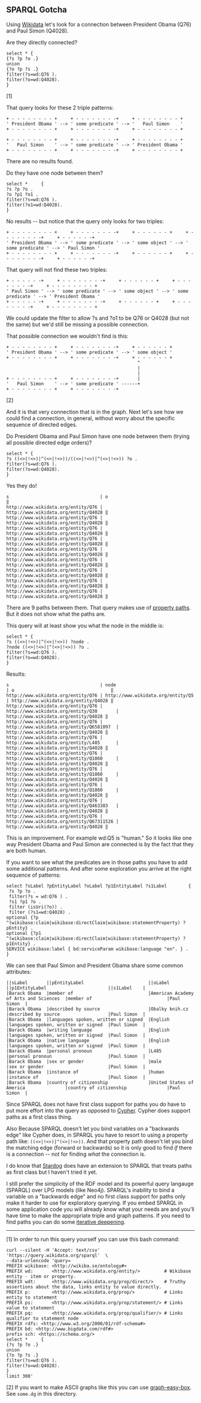 ## SPARQL Gotcha


Using [Wikidata](https://www.wikidata.org) let's look for a connection between President Obama (Q76) and Paul Simon (Q4028).


Are they directly connected?

```
select * {
{?s ?p ?o .}
union
{?o ?p ?s .}
filter(?s=wd:Q76 ).
filter(?o=wd:Q4028).
} 
```
[1]


That query looks for these 2 triple patterns:
```
+ - - - - - - - - +     + - - - - - - - -+     + - - - - - - - - +
' President Obama ' --> ' some predicate ' --> '   Paul Simon    '
+ - - - - - - - - +     + - - - - - - - -+     + - - - - - - - - +

+ - - - - - - - - +     + - - - - - - - -+     + - - - - - - - - +
'   Paul Simon    ' --> ' some predicate ' --> ' President Obama '
+ - - - - - - - - +     + - - - - - - - -+     + - - - - - - - - +
```


There are no results found.



Do they have one node between them?

```
select *     {
?s ?p ?o .
?o ?p1 ?o1 .
filter(?s=wd:Q76 ).
filter(?o1=wd:Q4028).
} 
```

No results -- but notice that the query only looks for two triples:
```
+ - - - - - - - - +     + - - - - - - - -+     + - - - - - - +     + - - - - - - - -+     + - - - - - -+
' President Obama ' --> ' some predicate ' --> ' some object ' --> ' some predicate ' --> ' Paul Simon '
+ - - - - - - - - +     + - - - - - - - -+     + - - - - - - +     + - - - - - - - -+     + - - - - - -+
```


That query will not find these two triples:
```
+ - - - - - -+     + - - - - - - - -+     + - - - - - - +     + - - - - - - - -+     + - - - - - - - - +
' Paul Simon ' --> ' some predicate ' --> ' some object ' --> ' some predicate ' --> ' President Obama '
+ - - - - - -+     + - - - - - - - -+     + - - - - - - +     + - - - - - - - -+     + - - - - - - - - +
```

We could update the filter to allow ?s and ?o1 to be Q76 or Q4028 (but not the same) but we'd still be missing a possible connection.

That possible connection we wouldn't find is this:
```
+ - - - - - - - - +     + - - - - - - - -+     + - - - - - - +
' President Obama ' --> ' some predicate ' --> ' some object '
+ - - - - - - - - +     + - - - - - - - -+     + - - - - - - +
                                                 ^
                                                 |
                                                 |
+ - - - - - - - - +     + - - - - - - - -+       |
'   Paul Simon    ' --> ' some predicate ' ------+
+ - - - - - - - - +     + - - - - - - - -+
```
[2]


And it is that very connection that is in the graph.
Next let's see how we could find a connection, in general, without worry about the specific sequence of directed edges.




Do President Obama and Paul Simon have one node between them (trying all possible directed edge orders)?
```
select * {
?s ((<>|!<>)|^(<>|!<>))/((<>|!<>)|^(<>|!<>)) ?o .
filter(?s=wd:Q76 ).
filter(?o=wd:Q4028).
} 
```

Yes they do!
```
s                                  | o                                    ‖
http://www.wikidata.org/entity/Q76 | http://www.wikidata.org/entity/Q4028 ‖
http://www.wikidata.org/entity/Q76 | http://www.wikidata.org/entity/Q4028 ‖
http://www.wikidata.org/entity/Q76 | http://www.wikidata.org/entity/Q4028 ‖
http://www.wikidata.org/entity/Q76 | http://www.wikidata.org/entity/Q4028 ‖
http://www.wikidata.org/entity/Q76 | http://www.wikidata.org/entity/Q4028 ‖
http://www.wikidata.org/entity/Q76 | http://www.wikidata.org/entity/Q4028 ‖
http://www.wikidata.org/entity/Q76 | http://www.wikidata.org/entity/Q4028 ‖
http://www.wikidata.org/entity/Q76 | http://www.wikidata.org/entity/Q4028 ‖
http://www.wikidata.org/entity/Q76 | http://www.wikidata.org/entity/Q4028 ‖
```
There are 9 paths between them.
That query makes use of [property paths](https://www.w3.org/TR/sparql11-property-paths/#path-language).
But it does not show what the paths are.


This query will at least show you what the node in the middle is:
```
select * {
?s ((<>|!<>)|^(<>|!<>)) ?node .
?node ((<>|!<>)|^(<>|!<>)) ?o .
filter(?s=wd:Q76 ).
filter(?o=wd:Q4028).
} 
```

Results:
```
s                                  | node                                     | o                                    ‖
http://www.wikidata.org/entity/Q76 | http://www.wikidata.org/entity/Q5        | http://www.wikidata.org/entity/Q4028 ‖
http://www.wikidata.org/entity/Q76 | http://www.wikidata.org/entity/Q30       | http://www.wikidata.org/entity/Q4028 ‖
http://www.wikidata.org/entity/Q76 | http://www.wikidata.org/entity/Q6581097  | http://www.wikidata.org/entity/Q4028 ‖
http://www.wikidata.org/entity/Q76 | http://www.wikidata.org/entity/L485      | http://www.wikidata.org/entity/Q4028 ‖
http://www.wikidata.org/entity/Q76 | http://www.wikidata.org/entity/Q1860     | http://www.wikidata.org/entity/Q4028 ‖
http://www.wikidata.org/entity/Q76 | http://www.wikidata.org/entity/Q1860     | http://www.wikidata.org/entity/Q4028 ‖
http://www.wikidata.org/entity/Q76 | http://www.wikidata.org/entity/Q1860     | http://www.wikidata.org/entity/Q4028 ‖
http://www.wikidata.org/entity/Q76 | http://www.wikidata.org/entity/Q463303   | http://www.wikidata.org/entity/Q4028 ‖
http://www.wikidata.org/entity/Q76 | http://www.wikidata.org/entity/Q67311526 | http://www.wikidata.org/entity/Q4028 ‖
```

This is an improvement. For example wd:Q5 is "human." So it looks like one way President Obama and Paul Simon are connected is by the fact that they are both human.



If you want to see what the predicates are in those paths you have to add some additional patterns.
And after some exploration you arrive at the right sequence of patterns:

```
select ?sLabel ?pEntityLabel ?oLabel ?p1EntityLabel ?s1Label        {
 ?s ?p ?o .
 filter(?s = wd:Q76 ) .
 ?s1 ?p1 ?o .
 filter (isUri(?o)) .
 filter (?s1=wd:Q4028) .
optional {?p ^(wikibase:claim|wikibase:directClaim|wikibase:statementProperty) ?pEntity} .
optional {?p1 ^(wikibase:claim|wikibase:directClaim|wikibase:statementProperty) ?p1Entity} .
SERVICE wikibase:label { bd:serviceParam wikibase:language "en". } .
} 
```

We can see that Paul Simon and President Obama share some common attributes:
```
||sLabel       ||pEntityLabel                        ||oLabel                                ||p1EntityLabel                       ||s1Label    |
|Barack Obama  |member of                            |American Academy of Arts and Sciences  |member of                            |Paul Simon  |
|Barack Obama  |described by source                  |Obalky knih.cz                         |described by source                  |Paul Simon  |
|Barack Obama  |languages spoken, written or signed  |English                                |languages spoken, written or signed  |Paul Simon  |
|Barack Obama  |writing language                     |English                                |languages spoken, written or signed  |Paul Simon  |
|Barack Obama  |native language                      |English                                |languages spoken, written or signed  |Paul Simon  |
|Barack Obama  |personal pronoun                     |L485                                   |personal pronoun                     |Paul Simon  |
|Barack Obama  |sex or gender                        |male                                   |sex or gender                        |Paul Simon  |
|Barack Obama  |instance of                          |human                                  |instance of                          |Paul Simon  |
|Barack Obama  |country of citizenship               |United States of America               |country of citizenship               |Paul Simon  |
```



Since SPARQL does not have first class support for paths you do have to put more effort into the query as opposed to [Cypher](https://neo4j.com/developer/cypher/). Cypher does support paths as a first class thing.

Also Because SPARQL doesn't let you bind variables on a "backwards edge" like Cypher does, in SPARQL you have to resort to using a property path like: `((<>|!<>)|^(<>|!<>))`. And that property path doesn't let you bind the matching edge (forward or backwards) so it is only good to find *if* there is a connection -- not for finding *what* the connection is.

I do know that [Stardog](https://www.stardog.com/blog/a-path-of-our-own/) does have an extension to SPARQL that treats paths as first class but I haven't tried it yet.


I still prefer the simplicity of the RDF model and its powerful query langauge (SPARQL) over LPG models (like Neo4j). SPARQL's inability to bind a variable on a "backwards edge" and no first class support for paths only make it harder to use for exploratory querying. If you embed SPARQL in some application code you will already know what your needs are and you'll have time to make the appropriate triple and graph patterns. If you need to find paths you can do some [iterative deepening](https://en.wikipedia.org/wiki/Iterative_deepening_depth-first_search).





---
[1]    In order to run this query yourself you can use this bash command:

```
curl --silent -H 'Accept: text/csv' 'https://query.wikidata.org/sparql'  \
--data-urlencode 'query=
PREFIX wikibase: <http://wikiba.se/ontology#>
PREFIX wd:       <http://www.wikidata.org/entity/>         # Wikibase entity - item or property. 
PREFIX wdt:      <http://www.wikidata.org/prop/direct/>    # Truthy assertions about the data, links entity to value directly. 
PREFIX p:        <http://www.wikidata.org/prop/>           # Links entity to statement 
PREFIX ps:       <http://www.wikidata.org/prop/statement/> # Links value to statement 
PREFIX pq:       <http://www.wikidata.org/prop/qualifier/> # Links qualifier to statement node 
PREFIX rdfs: <http://www.w3.org/2000/01/rdf-schema#>
PREFIX bd: <http://www.bigdata.com/rdf#>
prefix sch: <https://schema.org/>
select *     {
{?s ?p ?o .}
union
{?o ?p ?s .}
filter(?s=wd:Q76 ).
filter(?o=wd:Q4028).
} 
limit 300'
```


[2]   If you want to make ASCII graphs like this you can use [graph-easy-box](https://github.com/justin2004/graph-easy-box).
See `some.dg` in this directory.

